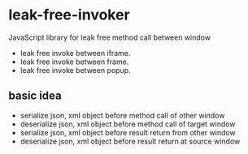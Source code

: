 leak-free-invoker
=================

JavaScript library for leak free method call between window


* leak free invoke between iframe.
* leak free invoke between frame.
* leak free invoke between popup.

basic idea
----------
* serialize json, xml object before method call of other window
* deserialize json, xml object before method call of target window
* serialize json, xml object before result return from other window
* deserialize json, xml object before result return at source window

